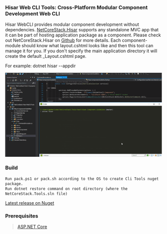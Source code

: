 ### Hisar Web CLI Tools: Cross-Platform Modular Component Development Web CLI

Hisar WebCLI provides modular component development without dependencies.
[NetCoreStack.Hisar](https://github.com/NetCoreStack/Hisar) supports any standalone MVC app that it can be part of 
hosting application package as a component. Please check out NetCoreStack.Hisar on [Github]([NetCoreStack.Hisar](https://github.com/NetCoreStack/Hisar)) for more details.
Each component-module should know what layout.cshtml looks like and then this tool can manage it for you.
If you don't specify the main application directory it will create the default _Layout.cshtml page.

For example: dotnet hisar --appdir <the-full-path-of-your-main-app>

![](https://github.com/NetCoreStack/Tools/blob/master/NetCoreStackTools.gif)

### Build
    Run pack.ps1 or pack.sh according to the OS to create Cli Tools nuget package.
    Run dotnet restore command on root directory (where the NetCoreStack.Tools.sln file)

[Latest release on Nuget](https://www.nuget.org/packages/NetCoreStack.Hisar.WebCli.Tools/)

### Prerequisites
> [ASP.NET Core](https://github.com/aspnet/Home)
